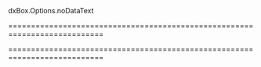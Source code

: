 <!--id-->dxBox.Options.noDataText<!--/id-->
===========================================================================
<!--hidden--><!--/hidden-->
===========================================================================

